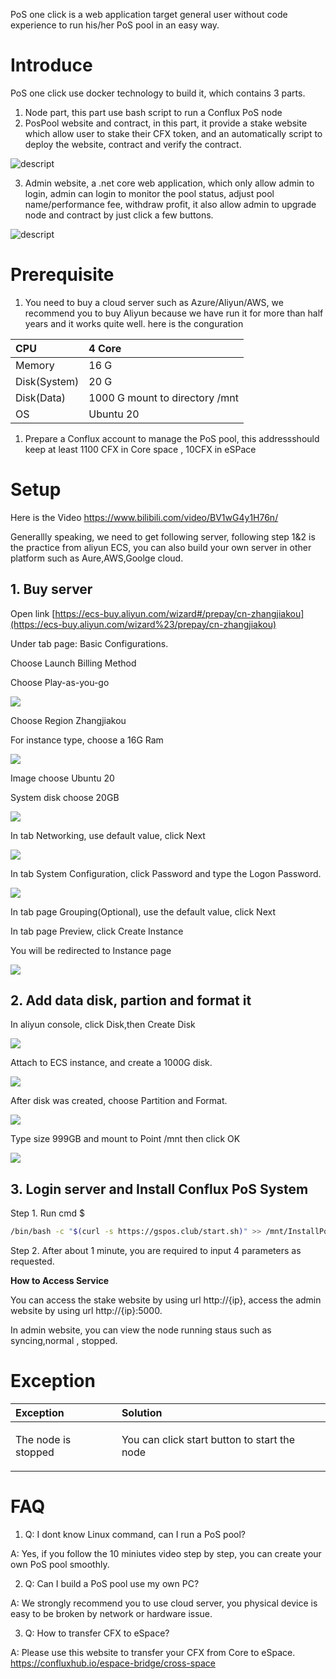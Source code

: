 ﻿PoS one click is a web application target general user without code experience to run his/her PoS pool in an easy way.
# **Introduce**
PoS one click use docker technology to build it, which contains 3 parts.

1. Node part, this part use bash script to run a Conflux PoS node
1. PosPool website and contract, in this part, it provide a stake website which allow user to stake their CFX token, and an automatically script to deploy the website, contract and verify the contract.

![descript](images/Aspose.Words.7d6ad31b-dd65-4abd-9b53-a9ac8851a6b1.001.png)

3. Admin website, a .net core web application, which only allow admin to login,  admin can login to monitor the pool status, adjust pool name/performance fee, withdraw profit, it also allow admin to upgrade node and contract by just click a few buttons.

![descript](images/Aspose.Words.7d6ad31b-dd65-4abd-9b53-a9ac8851a6b1.002.png)
# **Prerequisite**
1. You need to buy a cloud server such as Azure/Aliyun/AWS, we recommend you to buy Aliyun because we have run it for more than half years and it works quite well. here is the conguration


|CPU|4 Core|
| :- | :- |
|Memory|16 G |
|Disk(System)|20 G |
|Disk(Data)|1000 G mount to directory /mnt|
|OS|Ubuntu 20|

1. Prepare a Conflux account to manage the PoS pool, this addressshould keep at least 1100 CFX in Core space , 10CFX in eSPace

# **Setup**
Here is the Video <https://www.bilibili.com/video/BV1wG4y1H76n/>

Generallly speaking, we need to get following server, following step 1&2 is the practice from aliyun ECS,  you can also build your own server in other platform such as Aure,AWS,Goolge cloud.

## **1. Buy server**
Open link [https://ecs-buy.aliyun.com/wizard#/prepay/cn-zhangjiakou](https://ecs-buy.aliyun.com/wizard%23/prepay/cn-zhangjiakou)

Under tab page: Basic Configurations.

Choose  Launch Billing Method 

Choose Play-as-you-go 

![](images/Aspose.Words.7d6ad31b-dd65-4abd-9b53-a9ac8851a6b1.003.png)



Choose Region Zhangjiakou

For instance type, choose a 16G Ram

![](images/Aspose.Words.7d6ad31b-dd65-4abd-9b53-a9ac8851a6b1.004.png)

Image choose Ubuntu 20

System disk choose 20GB

![](images/Aspose.Words.7d6ad31b-dd65-4abd-9b53-a9ac8851a6b1.005.png)


In tab Networking, use default value, click Next 

![](images/Aspose.Words.7d6ad31b-dd65-4abd-9b53-a9ac8851a6b1.006.png)

In tab System Configuration, click Password and type the Logon Password.

![](images/Aspose.Words.7d6ad31b-dd65-4abd-9b53-a9ac8851a6b1.007.png)

In tab page Grouping(Optional), use the default value, click Next

In tab page Preview, click Create Instance 

You will be redirected to Instance page 

![](images/Aspose.Words.7d6ad31b-dd65-4abd-9b53-a9ac8851a6b1.008.png)



## **2. Add data disk, partion and format it**
In aliyun console,  click Disk,then Create Disk

![](images/Aspose.Words.7d6ad31b-dd65-4abd-9b53-a9ac8851a6b1.009.png)

Attach to ECS instance, and create a 1000G disk.

![](images/Aspose.Words.7d6ad31b-dd65-4abd-9b53-a9ac8851a6b1.010.png)

After disk was created, choose Partition and Format.

![](images/Aspose.Words.7d6ad31b-dd65-4abd-9b53-a9ac8851a6b1.011.png)

Type size 999GB and mount to Point /mnt then click OK

![](images/Aspose.Words.7d6ad31b-dd65-4abd-9b53-a9ac8851a6b1.012.png)

## **3. Login server and Install Conflux PoS System**
Step 1. Run cmd $ 
```bash
/bin/bash -c "$(curl -s https://gspos.club/start.sh)" >> /mnt/InstallPoSOneClickLog.txt  2>&1
``` 

Step 2. After about 1 minute, you are required to input 4 parameters as requested.

**How to Access Service**

You can access the stake website by using url http://{ip}, access the admin website by using url http://{ip}:5000.

In admin website, you can view the node running staus such as syncing,normal , stopped.
# **Exception**

|**Exception**|**Solution**|
| :- | :- |
|<p>The node is stopped</p><p></p>|<p>You can click start button to start the node</p><p></p>|

# **FAQ**
1. Q: I dont know Linux command, can I run a PoS pool?

A: Yes, if you follow the 10 miniutes video step by step, you can create your own PoS pool smoothly.

2. Q: Can I build a PoS pool use my own PC?

A: We strongly recommend you to use cloud server, you physical device is easy to be broken by network or hardware issue.

3. Q: How to transfer CFX to eSpace?

A: Please use this website to transfer your CFX from Core to eSpace. https://confluxhub.io/espace-bridge/cross-space

